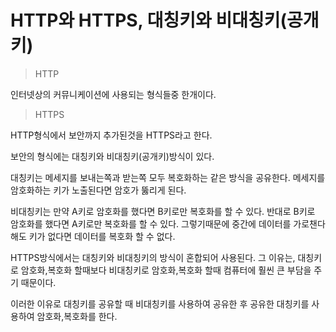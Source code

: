 HTTP와 HTTPS, 대칭키와 비대칭키(공개키)
=============

>HTTP

인터넷상의 커뮤니케이션에 사용되는 형식들중 한개이다.

>HTTPS

HTTP형식에서 보안까지 추가된것을 HTTPS라고 한다.

보안의 형식에는 대칭키와 비대칭키(공개키)방식이 있다.

대칭키는 메세지를 보내는쪽과 받는쪽 모두 복호화하는 같은 방식을 공유한다.
메세지를 암호화하는 키가 노출된다면 암호가 뚫리게 된다.

비대칭키는 만약 A키로 암호화를 했다면 B키로만 복호화를 할 수 있다.
반대로 B키로 암호화를 했다면 A키로만 복호화를 할 수 있다.
그렇기때문에 중간에 데이터를 가로챈다 해도 키가 없다면 데이터를 복호화 할 수 없다.

HTTPS방식에서는 대칭키와 비대칭키의 방식이 혼합되어 사용된다.
그 이유는, 대칭키로 암호화,복호화 할때보다 비대칭키로 암호화,복호화 할때
컴퓨터에 훨씬 큰 부담을 주기 때문이다.

이러한 이유로 대칭키를 공유할 때 비대칭키를 사용하여 공유한 후 
공유한 대칭키를 사용하여 암호화,복호화를 한다.